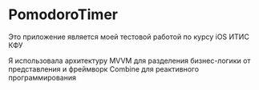 # PomodoroTimer

Это приложение является моей тестовой работой по курсу iOS ИТИС КФУ

Я использовала архитектуру MVVM для разделения бизнес-логики от представления и фреймворк Combine для реактивного программирования
